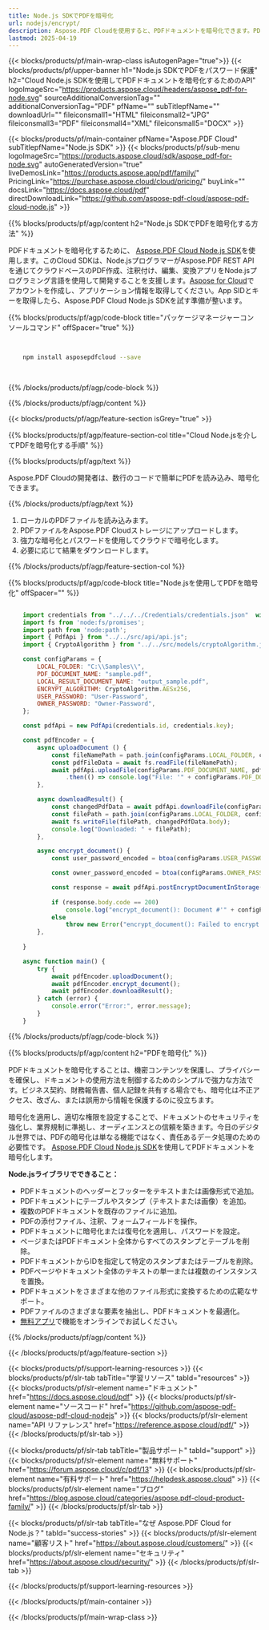 ```yaml
---
title: Node.js SDKでPDFを暗号化
url: nodejs/encrypt/
description: Aspose.PDF Cloudを使用すると、PDFドキュメントを暗号化できます。PDFファイルを暗号化するためのNode.jsソースコードを確認してください。
lastmod: 2025-04-19
---
```


{{< blocks/products/pf/main-wrap-class isAutogenPage="true">}}
{{< blocks/products/pf/upper-banner h1="Node.js SDKでPDFをパスワード保護" h2="Cloud Node.js SDKを使用してPDFドキュメントを暗号化するためのAPI" logoImageSrc="https://products.aspose.cloud/headers/aspose_pdf-for-node.svg" sourceAdditionalConversionTag="" additionalConversionTag="PDF" pfName="" subTitlepfName="" downloadUrl="" fileiconsmall1="HTML" fileiconsmall2="JPG" fileiconsmall3="PDF" fileiconsmall4="XML" fileiconsmall5="DOCX" >}}

{{< blocks/products/pf/main-container pfName="Aspose.PDF Cloud" subTitlepfName="Node.js SDK" >}}
{{< blocks/products/pf/sub-menu logoImageSrc="https://products.aspose.cloud/sdk/aspose_pdf-for-node.svg"
autoGeneratedVersion="true"
liveDemosLink="https://products.aspose.app/pdf/family/" PricingLink="https://purchase.aspose.cloud/cloud/pricing/" buyLink="" docsLink="https://docs.aspose.cloud/pdf"  directDownloadLink="https://github.com/aspose-pdf-cloud/aspose-pdf-cloud-node.js" >}}

{{% blocks/products/pf/agp/content h2="Node.js SDKでPDFを暗号化する方法" %}}

PDFドキュメントを暗号化するために、
[Aspose.PDF Cloud Node.js SDK](https://products.aspose.cloud/pdf/nodejs/)を使用します。このCloud SDKは、Node.jsプログラマーがAspose.PDF REST APIを通じてクラウドベースのPDF作成、注釈付け、編集、変換アプリをNode.jsプログラミング言語を使用して開発することを支援します。[Aspose for Cloud](https://dashboard.aspose.cloud/#/apps)でアカウントを作成し、アプリケーション情報を取得してください。App SIDとキーを取得したら、Aspose.PDF Cloud Node.js SDKを試す準備が整います。

{{% blocks/products/pf/agp/code-block title="パッケージマネージャーコンソールコマンド" offSpacer="true" %}}

```bash

     
    npm install asposepdfcloud --save
     
     

```

{{% /blocks/products/pf/agp/code-block %}}

{{% /blocks/products/pf/agp/content %}}

{{< blocks/products/pf/agp/feature-section isGrey="true" >}}

{{% blocks/products/pf/agp/feature-section-col title="Cloud Node.jsを介してPDFを暗号化する手順" %}}

{{% blocks/products/pf/agp/text %}}

Aspose.PDF Cloudの開発者は、数行のコードで簡単にPDFを読み込み、暗号化できます。

{{% /blocks/products/pf/agp/text %}}

1. ローカルのPDFファイルを読み込みます。
1. PDFファイルをAspose.PDF Cloudストレージにアップロードします。
1. 強力な暗号化とパスワードを使用してクラウドで暗号化します。
1. 必要に応じて結果をダウンロードします。

{{% /blocks/products/pf/agp/feature-section-col %}}

{{% blocks/products/pf/agp/code-block title="Node.jsを使用してPDFを暗号化" offSpacer="" %}}

```js

    import credentials from "../../../Credentials/credentials.json"  with { type: "json" };    // json-file in this format: { "id": "*****", "key": "*******" }
    import fs from 'node:fs/promises';
    import path from 'node:path';
    import { PdfApi } from "../../src/api/api.js";
    import { CryptoAlgorithm } from "../../src/models/cryptoAlgorithm.js";

    const configParams = {
        LOCAL_FOLDER: "C:\\Samples\\",
        PDF_DOCUMENT_NAME: "sample.pdf",
        LOCAL_RESULT_DOCUMENT_NAME: "output_sample.pdf",
        ENCRYPT_ALGORITHM: CryptoAlgorithm.AESx256,
        USER_PASSWORD: "User-Password",
        OWNER_PASSWORD: "Owner-Password",
    };

    const pdfApi = new PdfApi(credentials.id, credentials.key);

    const pdfEncoder = {
        async uploadDocument () {
            const fileNamePath = path.join(configParams.LOCAL_FOLDER, configParams.PDF_DOCUMENT_NAME);
            const pdfFileData = await fs.readFile(fileNamePath);
            await pdfApi.uploadFile(configParams.PDF_DOCUMENT_NAME, pdfFileData)
                .then(() => console.log("File: '" + configParams.PDF_DOCUMENT_NAME +"' successfully uploaded."));
        },

        async downloadResult() {
            const changedPdfData = await pdfApi.downloadFile(configParams.PDF_DOCUMENT_NAME);
            const filePath = path.join(configParams.LOCAL_FOLDER, configParams.LOCAL_RESULT_DOCUMENT_NAME);
            await fs.writeFile(filePath, changedPdfData.body);
            console.log("Downloaded: " + filePath);
        },

        async encrypt_document() {
            const user_password_encoded = btoa(configParams.USER_PASSWORD)

            const owner_password_encoded = btoa(configParams.OWNER_PASSWORD)

            const response = await pdfApi.postEncryptDocumentInStorage(configParams.PDF_DOCUMENT_NAME, user_password_encoded, owner_password_encoded, configParams.ENCRYPT_ALGORITHM);
            
            if (response.body.code == 200)
                console.log("encrypt_document(): Document #'" + configParams.PDF_DOCUMENT_NAME + "' successfully encrypted.")
            else
                throw new Error("encrypt_document(): Failed to encrypt document #'" + configParams.PDF_DOCUMENT_NAME + "'. Response code: {" + response.code + "}")
        },
        
    }

    async function main() {
        try {
            await pdfEncoder.uploadDocument();
            await pdfEncoder.encrypt_document();
            await pdfEncoder.downloadResult();
        } catch (error) {
            console.error("Error:", error.message);
        }
    }
```

{{% /blocks/products/pf/agp/code-block %}}

{{% blocks/products/pf/agp/content h2="PDFを暗号化" %}}

PDFドキュメントを暗号化することは、機密コンテンツを保護し、プライバシーを確保し、ドキュメントの使用方法を制御するためのシンプルで強力な方法です。ビジネス契約、財務報告書、個人記録を共有する場合でも、暗号化は不正アクセス、改ざん、または誤用から情報を保護するのに役立ちます。

暗号化を適用し、適切な権限を設定することで、ドキュメントのセキュリティを強化し、業界規制に準拠し、オーディエンスとの信頼を築きます。今日のデジタル世界では、PDFの暗号化は単なる機能ではなく、責任あるデータ処理のための必要性です。
[Aspose.PDF Cloud Node.js SDK](https://products.aspose.cloud/pdf/nodejs/)を使用してPDFドキュメントを暗号化します。

**Node.jsライブラリでできること：**

+ PDFドキュメントのヘッダーとフッターをテキストまたは画像形式で追加。
+ PDFドキュメントにテーブルやスタンプ（テキストまたは画像）を追加。
+ 複数のPDFドキュメントを既存のファイルに追加。
+ PDFの添付ファイル、注釈、フォームフィールドを操作。
+ PDFドキュメントに暗号化または復号化を適用し、パスワードを設定。
+ ページまたはPDFドキュメント全体からすべてのスタンプとテーブルを削除。
+ PDFドキュメントからIDを指定して特定のスタンプまたはテーブルを削除。
+ PDFページやドキュメント全体のテキストの単一または複数のインスタンスを置換。
+ PDFドキュメントをさまざまな他のファイル形式に変換するための広範なサポート。
+ PDFファイルのさまざまな要素を抽出し、PDFドキュメントを最適化。
+ [無料アプリ](https://products.aspose.app/pdf/family/)で機能をオンラインでお試しください。

{{% /blocks/products/pf/agp/content %}}

{{< /blocks/products/pf/agp/feature-section >}}

{{< blocks/products/pf/support-learning-resources >}}
{{< blocks/products/pf/slr-tab tabTitle="学習リソース" tabId="resources" >}}
{{< blocks/products/pf/slr-element name="ドキュメント" href="https://docs.aspose.cloud/pdf" >}}
{{< blocks/products/pf/slr-element name="ソースコード" href="https://github.com/aspose-pdf-cloud/aspose-pdf-cloud-nodejs" >}}
{{< blocks/products/pf/slr-element name="API リファレンス" href="https://reference.aspose.cloud/pdf/" >}}
{{< /blocks/products/pf/slr-tab >}}

{{< blocks/products/pf/slr-tab tabTitle="製品サポート" tabId="support" >}}
{{< blocks/products/pf/slr-element name="無料サポート" href="https://forum.aspose.cloud/c/pdf/13" >}}
{{< blocks/products/pf/slr-element name="有料サポート" href="https://helpdesk.aspose.cloud" >}}
{{< blocks/products/pf/slr-element name="ブログ" href="https://blog.aspose.cloud/categories/aspose.pdf-cloud-product-family/" >}}
{{< /blocks/products/pf/slr-tab >}}

{{< blocks/products/pf/slr-tab tabTitle="なぜ Aspose.PDF Cloud for Node.js？" tabId="success-stories" >}}
{{< blocks/products/pf/slr-element name="顧客リスト" href="https://about.aspose.cloud/customers/" >}}
{{< blocks/products/pf/slr-element name="セキュリティ" href="https://about.aspose.cloud/security/" >}}
{{< /blocks/products/pf/slr-tab >}}

{{< /blocks/products/pf/support-learning-resources >}}

<!-- aboutfile Ends -->

{{< /blocks/products/pf/main-container >}}

{{< /blocks/products/pf/main-wrap-class >}}



